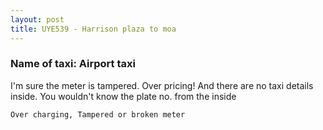 ```yaml
---
layout: post
title: UYE539 - Harrison plaza to moa
---
```


### Name of taxi: Airport taxi

I'm sure the meter is tampered. Over pricing! And there are no taxi details inside. You wouldn't know the plate no. from the inside

```Over charging, Tampered or broken meter```
